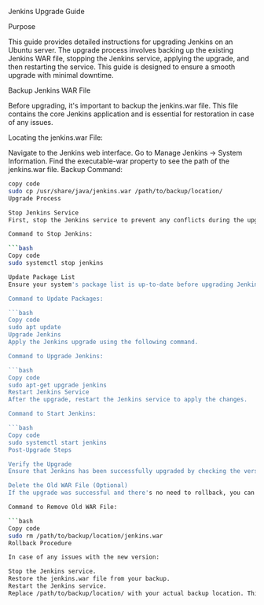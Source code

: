Jenkins Upgrade Guide

Purpose

This guide provides detailed instructions for upgrading Jenkins on an Ubuntu server. The upgrade process involves backing up the existing Jenkins WAR file, stopping the Jenkins service, applying the upgrade, and then restarting the service. This guide is designed to ensure a smooth upgrade with minimal downtime.

Backup Jenkins WAR File

Before upgrading, it's important to backup the jenkins.war file. This file contains the core Jenkins application and is essential for restoration in case of any issues.

Locating the jenkins.war File:

Navigate to the Jenkins web interface.
Go to Manage Jenkins → System Information.
Find the executable-war property to see the path of the jenkins.war file.
Backup Command:

```bash
copy code
sudo cp /usr/share/java/jenkins.war /path/to/backup/location/
Upgrade Process

Stop Jenkins Service
First, stop the Jenkins service to prevent any conflicts during the upgrade.

Command to Stop Jenkins:

```bash
Copy code
sudo systemctl stop jenkins

Update Package List
Ensure your system's package list is up-to-date before upgrading Jenkins.

Command to Update Packages:

```bash
Copy code
sudo apt update
Upgrade Jenkins
Apply the Jenkins upgrade using the following command.

Command to Upgrade Jenkins:

```bash
Copy code
sudo apt-get upgrade jenkins
Restart Jenkins Service
After the upgrade, restart the Jenkins service to apply the changes.

Command to Start Jenkins:

```bash
Copy code
sudo systemctl start jenkins
Post-Upgrade Steps

Verify the Upgrade
Ensure that Jenkins has been successfully upgraded by checking the version number in the web interface.

Delete the Old WAR File (Optional)
If the upgrade was successful and there's no need to rollback, you can delete the old jenkins.war file.

Command to Remove Old WAR File:

```bash
Copy code
sudo rm /path/to/backup/location/jenkins.war
Rollback Procedure

In case of any issues with the new version:

Stop the Jenkins service.
Restore the jenkins.war file from your backup.
Restart the Jenkins service.
Replace /path/to/backup/location/ with your actual backup location. This README format follows best practices for clarity and ease of use, making it straightforward for users to follow the upgrade process.
